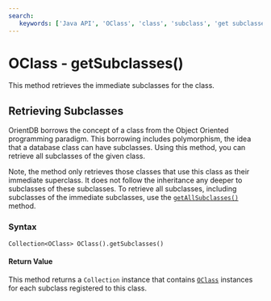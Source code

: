 ```yaml
---
search:
   keywords: ['Java API', 'OClass', 'class', 'subclass', 'get subclasses', 'getSubclasses']
---
```


# OClass - getSubclasses()

This method retrieves the immediate subclasses for the class.

## Retrieving Subclasses

OrientDB borrows the concept of a class from the Object Oriented programming paradigm.  This borrowing includes polymorphism, the idea that a database class can have subclasses.  Using this method, you can retrieve all subclasses of the given class.

Note, the method only retrieves those classes that use this class as their immediate superclass.  It does not follow the inheritance any deeper to subclasses of these subclasses.  To retrieve all subclasses, including subclasses of the immediate subclasses, use the [`getAllSubclasses()`](getAllSubclasses.md) method.

### Syntax

```
Collection<OClass> OClass().getSubclasses()
```

#### Return Value

This method returns a `Collection` instance that contains [`OClass`](../OClass.md) instances for each subclass registered to this class.
